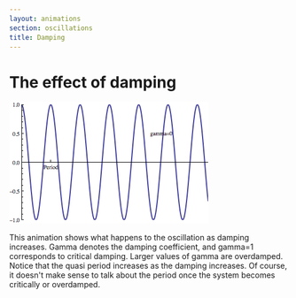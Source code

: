 ```yaml
---
layout: animations
section: oscillations
title: Damping
---
```


# The effect of damping

![image](damping.gif)

This animation shows what happens to the oscillation as damping
increases. Gamma denotes the damping coefficient, and gamma=1
corresponds to critical damping. Larger values of gamma are overdamped.
Notice that the quasi period increases as the damping increases. Of course, it
doesn't make sense to talk about the period once the system becomes
critically or overdamped.

